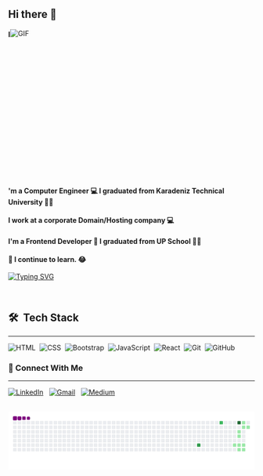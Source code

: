 ## Hi there 👋

<img align="right" alt="GIF" src="https://github.com/abhisheknaiidu/abhisheknaiidu/blob/master/code.gif?raw=true" width="500" height="320" />

#### I'm a Computer Engineer 💻 I graduated from Karadeniz Technical University 👨‍🎓 <br />
#### I work at a corporate Domain/Hosting company 💻 <br />
#### I'm a Frontend Developer 🚀  I graduated from UP School 👨‍🎓 <br />
#### 🌱 I continue to learn. 😂




[![Typing SVG](https://readme-typing-svg.herokuapp.com?font=Balsamiq+Sans&color=%61A439D9&duration=4000&height=70&lines=Hey!+I'm+Naşide;I'm+a+Frontend+Developer🚀💻)](https://git.io/typing-svg)



<br />

## 🛠 &nbsp;Tech Stack
---------------------------------------------------

![HTML](https://img.shields.io/badge/-HTML-05122A?style=flat&logo=HTML5)&nbsp;
![CSS](https://img.shields.io/badge/-CSS-05122A?style=flat&logo=CSS3&logoColor=1572B6)&nbsp;
![Bootstrap](https://img.shields.io/badge/-Bootstrap-05122A?style=flat&logo=bootstrap&logoColor=563D7C)&nbsp;
![JavaScript](https://img.shields.io/badge/-JavaScript-05122A?style=flat&logo=javascript)&nbsp;
![React](https://img.shields.io/badge/-React-05122A?style=flat&logo=react)&nbsp;
![Git](https://img.shields.io/badge/-Git-05122A?style=flat&logo=git)&nbsp;
![GitHub](https://img.shields.io/badge/-GitHub-05122A?style=flat&logo=github)&nbsp;


### 📩 Connect With Me
-----------------------------------------------------

<a href="https://www.linkedin.com/in/naside-yildirim/"><img alt="LinkedIn" src="https://img.shields.io/badge/Linkedin%20-%230077B5.svg?&style=flat&logo=linkedin&logoColor=white"/></a> &nbsp;
<a href="mailto:naside.yldrm21@gmail.com"><img alt="Gmail" src="https://img.shields.io/badge/Gmail-D14836?style=flat&logo=gmail&logoColor=white" /></a> &nbsp; 
<a href="https://medium.com/@nasideyildirim"><img alt="Medium" src="https://img.shields.io/badge/Medium-000?style=flat&logo=medium&logoColor=white" /></a> &nbsp; 
<br /><br />

![snake gif](https://github.com/nasideyildirim/nasideyildirim/blob/output/github-contribution-grid-snake.gif)
